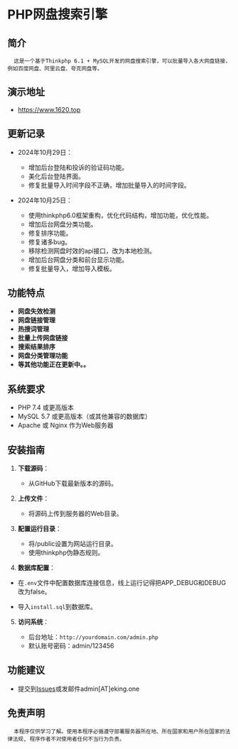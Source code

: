 # PHP网盘搜索引擎

## 简介

      这是一个基于Thinkphp 6.1 + MySQL开发的网盘搜索引擎，可以批量导入各大网盘链接，例如百度网盘、阿里云盘、夸克网盘等。


## 演示地址

 - https://www.1620.top

## 更新记录

- 2024年10月29日：
   - 增加后台登陆和投诉的验证码功能。
   - 美化后台登陆界面。
   - 修复批量导入时间字段不正确，增加批量导入的时间字段。

- 2024年10月25日：
   - 使用thinkphp6.0框架重构，优化代码结构，增加功能，优化性能。
   - 增加后台网盘分类功能。
   - 修复排序功能。
   - 修复诸多bug。
   - 移除检测网盘时效的api接口，改为本地检测。
   - 增加后台网盘分类和前台显示功能。
   - 修复批量导入，增加导入模板。


## 功能特点

- **网盘失效检测**
- **网盘链接管理**
- **热搜词管理**
- **批量上传网盘链接**
- **搜索结果排序**
- **网盘分类管理功能**
- **等其他功能正在更新中。。**

## 系统要求

- PHP 7.4 或更高版本
- MySQL 5.7 或更高版本（或其他兼容的数据库）
- Apache 或 Nginx 作为Web服务器

## 安装指南

1. **下载源码**：

   - 从GitHub下载最新版本的源码。

2. **上传文件**：

   - 将源码上传到服务器的Web目录。

3. **配置运行目录**：

   - 将/public设置为网站运行目录。
   - 使用thinkphp伪静态规则。
   
4. **数据库配置**：

  - 在`.env`文件中配置数据库连接信息，线上运行记得把APP_DEBUG和DEBUG改为false。
  
  - 导入`install.sql`到数据库。

5. **访问系统**：

   - 后台地址：`http://yourdomain.com/admin.php`
   - 默认账号密码：admin/123456

## 功能建议

- 提交到[Issues](https://github.com/eKing-one/pansou/issues)或发邮件admin[AT]eking.one


## 免责声明

      本程序仅供学习了解。使用本程序必循遵守部署服务器所在地、所在国家和用户所在国家的法律法规, 程序作者不对使用者任何不当行为负责。